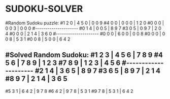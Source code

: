 # SUDOKU-SOLVER

#Random Sudoku puzzle:
#1 2 0 | 4 5 0 | 0 0 9 
#4 0 0 | 0 0 0 | 1 2 0 
#0 0 0 | 0 0 3 | 0 0 0 
#---------------------
#0 1 4 | 0 0 5 | 8 9 7 
#3 0 5 | 0 9 7 | 2 0 4 
#0 0 0 | 2 1 4 | 3 6 0 
#---------------------
#0 0 0 | 6 0 0 | 0 0 8 
#0 0 0 | 0 0 8 | 5 3 1 
#0 0 8 | 5 0 0 | 6 4 2 

#Solved Random Sudoku:
#1 2 3 | 4 5 6 | 7 8 9 
#4 5 6 | 7 8 9 | 1 2 3 
#7 8 9 | 1 2 3 | 4 5 6 
#---------------------
#2 1 4 | 3 6 5 | 8 9 7 
#3 6 5 | 8 9 7 | 2 1 4 
#8 9 7 | 2 1 4 | 3 6 5 
---------------------
#5 3 1 | 6 4 2 | 9 7 8 
#6 4 2 | 9 7 8 | 5 3 1 
#9 7 8 | 5 3 1 | 6 4 2 
